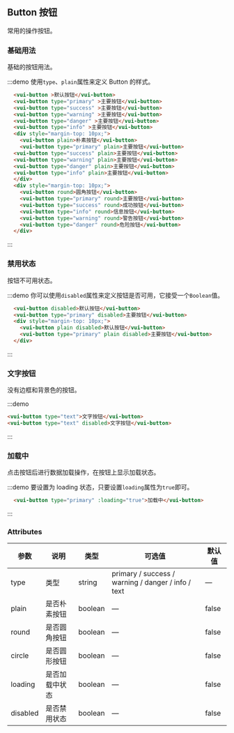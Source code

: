 ## Button 按钮
常用的操作按钮。

### 基础用法

基础的按钮用法。

:::demo 使用`type`、`plain`属性来定义 Button 的样式。

```html
  <vui-button >默认按钮</vui-button>
  <vui-button type="primary" >主要按钮</vui-button>
  <vui-button type="success" >主要按钮</vui-button>
  <vui-button type="warning" >主要按钮</vui-button>
  <vui-button type="danger" >主要按钮</vui-button>
  <vui-button type="info" >主要按钮</vui-button>
  <div style="margin-top: 10px;">
    <vui-button plain>朴素按钮</vui-button>
    <vui-button type="primary" plain>主要按钮</vui-button>
  <vui-button type="success" plain>主要按钮</vui-button>
  <vui-button type="warning" plain>主要按钮</vui-button>
  <vui-button type="danger" plain>主要按钮</vui-button>
  <vui-button type="info" plain>主要按钮</vui-button>
  </div>
  <div style="margin-top: 10px;">
    <vui-button round>圆角按钮</vui-button>
    <vui-button type="primary" round>主要按钮</vui-button>
    <vui-button type="success" round>成功按钮</vui-button>
    <vui-button type="info" round>信息按钮</vui-button>
    <vui-button type="warning" round>警告按钮</vui-button>
    <vui-button type="danger" round>危险按钮</vui-button>
  </div>

```
:::

### 禁用状态

按钮不可用状态。

:::demo 你可以使用`disabled`属性来定义按钮是否可用，它接受一个`Boolean`值。

```html
  <vui-button disabled>默认按钮</vui-button>
  <vui-button type="primary" disabled>主要按钮</vui-button>
  <div style="margin-top: 10px;">
    <vui-button plain disabled>默认按钮</vui-button>
    <vui-button type="primary" plain disabled>主要按钮</vui-button>
  </div>
```
:::


### 文字按钮

没有边框和背景色的按钮。

:::demo
```html
<vui-button type="text">文字按钮</vui-button>
<vui-button type="text" disabled>文字按钮</vui-button>
```
:::

### 加载中

点击按钮后进行数据加载操作，在按钮上显示加载状态。

:::demo 要设置为 loading 状态，只要设置`loading`属性为`true`即可。

```html
  <vui-button type="primary" :loading="true">加载中</vui-button>
```
:::

### Attributes
| 参数      | 说明    | 类型      | 可选值       | 默认值   |
|---------- |-------- |---------- |-------------  |-------- |
| type     | 类型   | string    |   primary / success / warning / danger / info / text |     —    |
| plain     | 是否朴素按钮   | boolean    | — | false   |
| round     | 是否圆角按钮   | boolean    | — | false   |
| circle     | 是否圆形按钮   | boolean    | — | false   |
| loading     | 是否加载中状态   | boolean    | — | false   |
| disabled  | 是否禁用状态    | boolean   | —   | false   |
